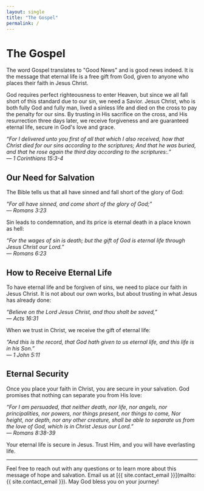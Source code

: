 ```yaml
---
layout: single
title: "The Gospel"
permalink: /
---
```


# The Gospel

The word Gospel translates to "Good News" and is good news indeed. It is the message that eternal life is a free gift from God, given to anyone who places their faith in Jesus Christ. 

God requires perfect righteousness to enter Heaven, but since we all fall short of this standard due to our sin, we need a Savior. Jesus Christ, who is both fully God and fully man, lived a sinless life and died on the cross to pay the penalty for our sins. By trusting in His sacrifice on the cross, and His resurrection three days later, we receive forgiveness and are guaranteed eternal life, secure in God's love and grace.

*“For I delivered unto you first of all that which I also received, how that Christ died for our sins according to the scriptures; And that he was buried, and that he rose again the third day according to the scriptures:.”*  
— *1 Corinthians 15:3-4*

## Our Need for Salvation

The Bible tells us that all have sinned and fall short of the glory of God:

*“For all have sinned, and come short of the glory of God;”*  
— *Romans 3:23*

Sin leads to condemnation, and its price is eternal death in a place known as hell:

*“For the wages of sin is death; but the gift of God is eternal life through Jesus Christ our Lord.”*  
— *Romans 6:23*

## How to Receive Eternal Life

To have eternal life and be forgiven of sins, we need to place our faith in Jesus Christ. It is not about our own works, but about trusting in what Jesus has already done:

*“Believe on the Lord Jesus Christ, and thou shalt be saved,”*  
— *Acts 16:31*

When we trust in Christ, we receive the gift of eternal life:

*“And this is the record, that God hath given to us eternal life, and this life is in his Son.”*  
— *1 John 5:11*

## Eternal Security

Once you place your faith in Christ, you are secure in your salvation. God promises that nothing can separate you from His love:

*“For I am persuaded, that neither death, nor life, nor angels, nor principalities, nor powers, nor things present, nor things to come, Nor height, nor depth, nor any other creature, shall be able to separate us from the love of God, which is in Christ Jesus our Lord.”*  
— *Romans 8:38-39*

Your eternal life is secure in Jesus. Trust Him, and you will have everlasting life.

---

Feel free to reach out with any questions or to learn more about this message of hope and salvation. Email us at [{{ site.contact_email }}](mailto:{{ site.contact_email }}). May God bless you on your journey!
